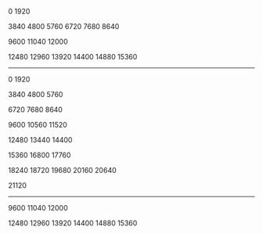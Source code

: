 0
1920

3840
4800
5760
6720
7680
8640

9600
11040
12000

12480
12960
13920
14400
14880
15360

---

0
1920

3840
4800
5760

6720
7680
8640

9600
10560
11520

12480
13440
14400

15360
16800
17760

18240
18720
19680
20160
20640

21120

---

9600
11040
12000

12480
12960
13920
14400
14880
15360
